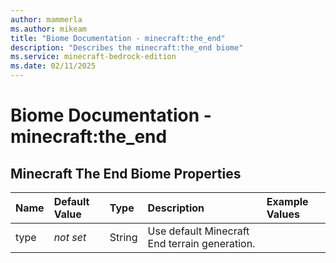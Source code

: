 ```yaml
---
author: mammerla
ms.author: mikeam
title: "Biome Documentation - minecraft:the_end"
description: "Describes the minecraft:the_end biome"
ms.service: minecraft-bedrock-edition
ms.date: 02/11/2025 
---
```


# Biome Documentation - minecraft:the_end


## Minecraft The End Biome Properties

|Name       |Default Value |Type |Description |Example Values |
|:----------|:-------------|:----|:-----------|:------------- |
| type | *not set* | String | Use default Minecraft End terrain generation. |  | 